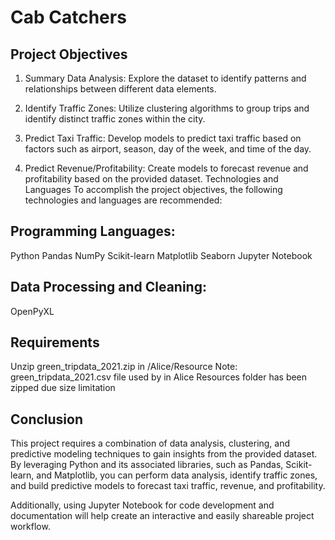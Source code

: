 # Cab Catchers 

## Project Objectives
1. Summary Data Analysis: Explore the dataset to identify patterns and relationships between different data elements.

2. Identify Traffic Zones: Utilize clustering algorithms to group trips and identify distinct traffic zones within the city.

3. Predict Taxi Traffic: Develop models to predict taxi traffic based on factors such as airport, season, day of the week, and time of the day.

4. Predict Revenue/Profitability: Create models to forecast revenue and profitability based on the provided dataset.
Technologies and Languages
To accomplish the project objectives, the following technologies and languages are recommended:

## Programming Languages:

Python
Pandas 
NumPy
Scikit-learn
Matplotlib
Seaborn
Jupyter Notebook

## Data Processing and Cleaning:

OpenPyXL
## Requirements
Unzip green_tripdata_2021.zip  in /Alice/Resource 
Note: green_tripdata_2021.csv file used by in Alice Resources folder has been zipped due size limitation

## Conclusion
This project requires a combination of data analysis, clustering, and predictive modeling techniques to gain insights from the provided dataset. By leveraging Python and its associated libraries, such as Pandas, Scikit-learn, and Matplotlib, you can perform data analysis, identify traffic zones, and build predictive models to forecast taxi traffic, revenue, and profitability.

Additionally, using Jupyter Notebook for code development and documentation will help create an interactive and easily shareable project workflow.
